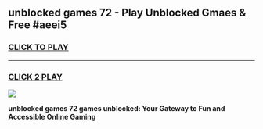 
## unblocked games 72 - Play Unblocked Gmaes & Free #aeei5
<h3>
<a href="https://news.freeplayer.one?title=unblocked_games_72&ref=24F">CLICK TO PLAY</a></h3>
<hr>

<h3>
<a href="https://news.freeplayer.one?title=unblocked_games_72&ref=24F">CLICK 2 PLAY</a>
  
</h3>

<a href="https://news.freeplayer.one?title=unblocked_games_72&ref=24F/"><img src="https://clearcache.store/games.png"></a>


**unblocked games 72 games unblocked: Your Gateway to Fun and Accessible Online Gaming**
